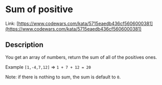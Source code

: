 # Sum of positive

Link: [https://www.codewars.com/kata/5715eaedb436cf5606000381](https://www.codewars.com/kata/5715eaedb436cf5606000381)

## Description

You get an array of numbers, return the sum of all of the positives ones.

Example `[1,-4,7,12]` => `1 + 7 + 12 = 20`

Note: if there is nothing to sum, the sum is default to `0`.

